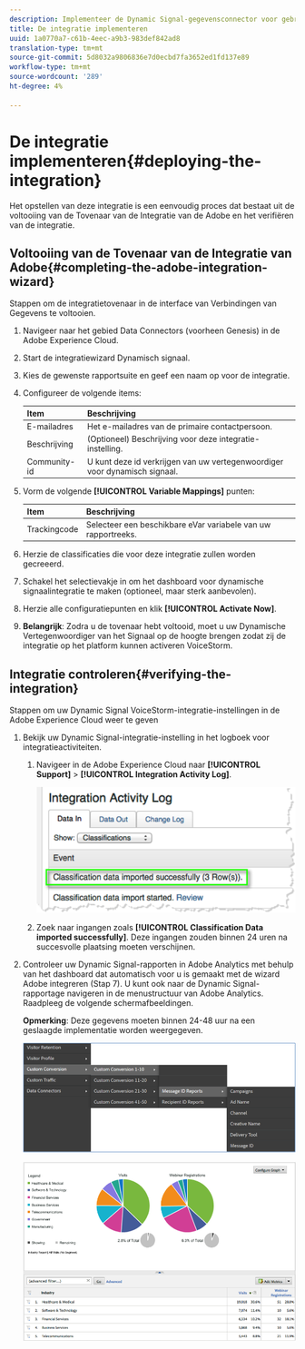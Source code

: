 ```yaml
---
description: Implementeer de Dynamic Signal-gegevensconnector voor gebruik in Adobe Analytics.
title: De integratie implementeren
uuid: 1a0770a7-c61b-4eec-a9b3-983def842ad8
translation-type: tm+mt
source-git-commit: 5d8032a9806836e7d0ecbd7fa3652ed1fd137e89
workflow-type: tm+mt
source-wordcount: '289'
ht-degree: 4%

---
```



# De integratie implementeren{#deploying-the-integration}

Het opstellen van deze integratie is een eenvoudig proces dat bestaat uit de voltooiing van de Tovenaar van de Integratie van de Adobe en het verifiëren van de integratie.

## Voltooiing van de Tovenaar van de Integratie van Adobe{#completing-the-adobe-integration-wizard}

Stappen om de integratietovenaar in de interface van Verbindingen van Gegevens te voltooien.

1. Navigeer naar het gebied Data Connectors (voorheen Genesis) in de Adobe Experience Cloud.
1. Start de integratiewizard Dynamisch signaal.
1. Kies de gewenste rapportsuite en geef een naam op voor de integratie.
1. Configureer de volgende items:

   | Item | Beschrijving |
   |---|---|
   | E-mailadres | Het e-mailadres van de primaire contactpersoon. |
   | Beschrijving | (Optioneel) Beschrijving voor deze integratie-instelling. |
   | Community-id | U kunt deze id verkrijgen van uw vertegenwoordiger voor dynamisch signaal. |

1. Vorm de volgende **[!UICONTROL Variable Mappings]** punten:

   | Item | Beschrijving |
   |---|---|
   | Trackingcode | Selecteer een beschikbare eVar variabele van uw rapportreeks. |

1. Herzie de classificaties die voor deze integratie zullen worden gecreeerd.
1. Schakel het selectievakje in om het dashboard voor dynamische signaalintegratie te maken (optioneel, maar sterk aanbevolen).
1. Herzie alle configuratiepunten en klik **[!UICONTROL Activate Now]**.
1. **Belangrijk**: Zodra u de tovenaar hebt voltooid, moet u uw Dynamische Vertegenwoordiger van het Signaal op de hoogte brengen zodat zij de integratie op het platform kunnen activeren VoiceStorm.

## Integratie controleren{#verifying-the-integration}

Stappen om uw Dynamic Signal VoiceStorm-integratie-instellingen in de Adobe Experience Cloud weer te geven

1. Bekijk uw Dynamic Signal-integratie-instelling in het logboek voor integratieactiviteiten.
   1. Navigeer in de Adobe Experience Cloud naar **[!UICONTROL Support]** > **[!UICONTROL Integration Activity Log]**.

      ![](assets/integration_activity_log.png)

   1. Zoek naar ingangen zoals **[!UICONTROL Classification Data imported successfully]**. Deze ingangen zouden binnen 24 uren na succesvolle plaatsing moeten verschijnen.
1. Controleer uw Dynamic Signal-rapporten in Adobe Analytics met behulp van het dashboard dat automatisch voor u is gemaakt met de wizard Adobe integreren (Stap 7). U kunt ook naar de Dynamic Signal-rapportage navigeren in de menustructuur van Adobe Analytics. Raadpleeg de volgende schermafbeeldingen.

   **Opmerking**: Deze gegevens moeten binnen 24-48 uur na een geslaagde implementatie worden weergegeven.

   ![](assets/reporting.png)

   ![](assets/reporting2.png)
